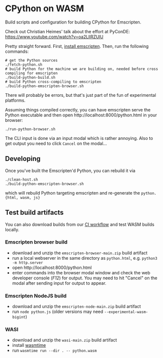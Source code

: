 # CPython on WASM

Build scripts and configuration for building CPython for Emscripten.

Check out Christian Heimes' talk about the effort at PyConDE: https://www.youtube.com/watch?v=oa2LllRZUlU

Pretty straight forward. First, [install emscripten](https://emscripten.org/docs/getting_started/downloads.html).
Then, run the following commands:

```shell
# get the Python sources
./fetch-python.sh
# build Python for the machine we are building on, needed before cross compiling for emscripten
./build-python-build.sh
# build Python cross-compiling to emscripten
./build-python-emscripten-browser.sh
```

There will probably be errors, but that's just part of the fun of experimental platforms.

Assuming things compiled correctly, you can have emscripten serve the Python executable and then open http://localhost:8000/python.html in your browser:

```
./run-python-browser.sh
```

The CLI input is done via an input modal which is rather annoying. Also to get output you need to click `Cancel` on the modal...

## Developing
Once you've built the Emscripten'd Python, you can rebuild it via

```
./clean-host.sh
./build-python-emscripten-browser.sh
```
which will rebuild Python targeting emscripten and re-generate the `python.{html, wasm, js}`

## Test build artifacts

You can also download builds from our [CI workflow](https://github.com/ethanhs/python-wasm/actions?query=branch%3Amain)
and test WASM builds locally.

### Emscripten browser build

* download and unzip the ``emscripten-browser-main.zip`` build artifact
* run a local webserver in the same directory as ``python.html``,
   e.g. ``python3 -m http.server``
* open http://localhost:8000/python.html
* enter commands into the browser modal window and check the web developer
  console (*F12*) for output. You may need to hit "Cancel" on the modal after sending input for output to appear.

### Emscripten NodeJS build

* download and unzip the ``emscripten-node-main.zip`` build artifact
* run ``node python.js`` (older versions may need ``--experimental-wasm-bigint``)

### WASI

* download and unzip the ``wasi-main.zip`` build artifact
* install [wasmtime](https://wasmtime.dev/)
* run ``wasmtime run --dir . -- python.wasm``
